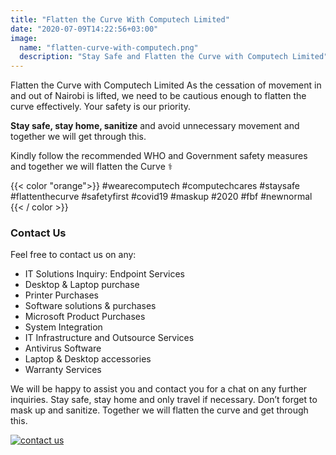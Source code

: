 ```yaml
---
title: "Flatten the Curve With Computech Limited"
date: "2020-07-09T14:22:56+03:00"
image:
  name: "flatten-curve-with-computech.png"
  description: "Stay Safe and Flatten the Curve with Computech Limited"
---
```


Flatten the Curve with Computech Limited
As the cessation of movement in and out of Nairobi is lifted, we need to be cautious enough to flatten the curve effectively.
Your safety is our priority.

__Stay safe, stay home, sanitize__ and avoid unnecessary movement and together we will get through this.

Kindly follow the recommended WHO and Government safety measures and together we will flatten the Curve ⚕️

{{< color "orange">}}
#wearecomputech #computechcares #staysafe #flattenthecurve #safetyfirst #covid19 #maskup #2020 #fbf #newnormal
{{< / color >}}

### Contact Us

Feel free to contact us on any:
- IT Solutions Inquiry: Endpoint Services
- Desktop & Laptop purchase
- Printer Purchases
- Software solutions & purchases
- Microsoft Product Purchases
- System Integration
- IT Infrastructure and Outsource Services
- Antivirus Software
- Laptop & Desktop accessories
- Warranty Services

We will be happy to assist you and contact you for a chat on any further inquiries.
Stay safe, stay home and only travel if necessary. Don’t forget to mask up and sanitize. Together we will flatten the curve and get through this.

[![contact us](/news/flatten-curve-with-computech-footer.png)](/contact-us/)

